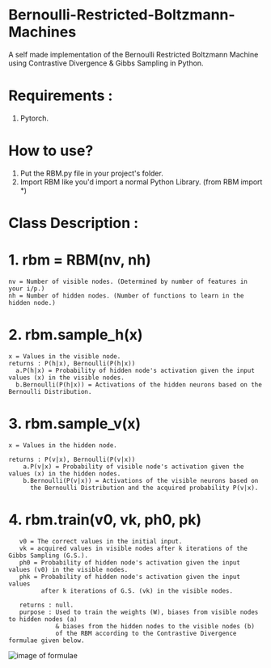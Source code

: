 # Bernoulli-Restricted-Boltzmann-Machines
A self made implementation of the Bernoulli Restricted Boltzmann Machine using Contrastive Divergence & Gibbs Sampling in Python.

# Requirements : 
1. Pytorch.

# How to use?
1. Put the RBM.py file in your project's folder.
2. Import RBM like you'd import a normal Python Library. (from RBM import *)

# Class Description : 
  # 1. rbm = RBM(nv, nh)
    nv = Number of visible nodes. (Determined by number of features in your i/p.)
    nh = Number of hidden nodes. (Number of functions to learn in the hidden node.)
  # 2. rbm.sample_h(x)
    x = Values in the visible node.
    returns : P(h|x), Bernoulli(P(h|x))
      a.P(h|x) = Probability of hidden node's activation given the input values (x) in the visible nodes.
      b.Bernoulli(P(h|x)) = Activations of the hidden neurons based on the Bernoulli Distribution.
  # 3. rbm.sample_v(x)
    x = Values in the hidden node.
    
    returns : P(v|x), Bernoulli(P(v|x))
        a.P(v|x) = Probability of visible node's activation given the values (x) in the hidden nodes.
        b.Bernoulli(P(v|x)) = Activations of the visible neurons based on 
          the Bernoulli Distribution and the acquired probability P(v|x).
  # 4. rbm.train(v0, vk, ph0, pk)
       v0 = The correct values in the initial input.
       vk = acquired values in visible nodes after k iterations of the Gibbs Sampling (G.S.).
       ph0 = Probability of hidden node's activation given the input values (v0) in the visible nodes.
       phk = Probability of hidden node's activation given the input values 
             after k iterations of G.S. (vk) in the visible nodes.
    
       returns : null.
       purpose : Used to train the weights (W), biases from visible nodes to hidden nodes (a) 
                 & biases from the hidden nodes to the visible nodes (b) 
                 of the RBM according to the Contrastive Divergence formulae given below.
   ![image of formulae](http://deeplearning.net/tutorial/_images/math/aaf04e6e2c43def4c009e913bff8a44a6baffa65.png)
        
        
 

